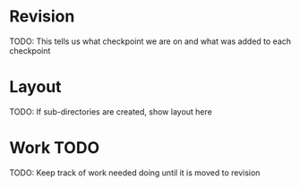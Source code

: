 # Revision
TODO: This tells us what checkpoint we are on and what was added to each checkpoint

# Layout
TODO: If sub-directories are created, show layout here

# Work TODO
TODO: Keep track of work needed doing until it is moved to revision
